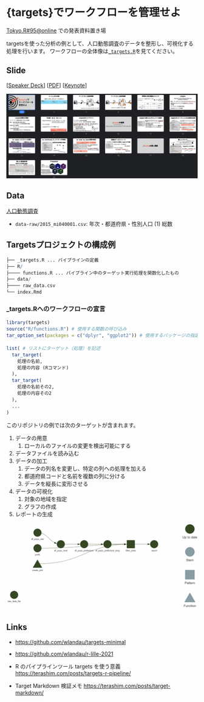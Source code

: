 # {targets}でワークフローを管理せよ

[Tokyo.R#95\@online](https://tokyor.connpass.com/event/225967/) での発表資料置き場

targetsを使った分析の例として、人口動態調査のデータを整形し、可視化する処理を行います。
ワークフローの全体像は[`_targets.R`](https://github.com/uribo/talk_211030_tokyor95/blob/master/_targets.R)を見てください。

## Slide

[[Speaker Deck](https://speakerdeck.com/s_uryu/workflow-management-with-targets)] [[PDF](https://github.com/uribo/talk_211030_tokyor95/blob/master/slides/20211030_tokyor95.pdf)] [[Keynote](https://github.com/uribo/talk_211030_tokyor95/blob/master/slides/20211030_tokyor95.key)]

![](images/5ed3911761333c89d6e77ab750228a12.png)

## Data

[人口動態調査](https://www.e-stat.go.jp/statistics/00450011)

- `data-raw/2015_mi040001.csv`: 年次・都道府県・性別人口 (1) 総数

## Targetsプロジェクトの構成例

``` r
├── _targets.R ... パイプラインの定義
├── R/
├──── functions.R ... パイプライン中のターゲット実行処理を関数化したもの
├── data/
├──── raw_data.csv
└── index.Rmd
```

### _targets.Rへのワークフローの宣言

``` r
library(targets)
source("R/functions.R") # 使用する関数の呼び込み
tar_option_set(packages = c("dplyr", "ggplot2")) # 使用するパッケージの指定

list( # リストにターゲット（処理）を記述
  tar_target(
    処理の名前,
    処理の内容 (Rコマンド)
  ),
  tar_target(
    処理の名前その2,
    処理の内容その2
  ),
  ...
)
```

このリポジトリの例では次のターゲットが含まれます。

1. データの用意
    1. ローカルのファイルの変更を検出可能にする
2. データファイルを読み込む
3. データの加工
    1. データの列名を変更し、特定の列への処理を加える
    2. 都道府県コードと名前を複数の列に分ける
    3. データを縦長に変形させる
4. データの可視化
    1. 対象の地域を指定
    2. グラフの作成
5. レポートの生成

![](images/6c85fa783a52ea66986a50b7d17553e9.png)

## Links

-   <https://github.com/wlandau/targets-minimal>

-   <https://github.com/wlandau/r-lille-2021>

- R のパイプラインツール targets を使う意義 <https://terashim.com/posts/targets-r-pipeline/>

- Target Markdown 検証メモ <https://terashim.com/posts/target-markdown/>
